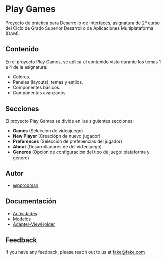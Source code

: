 
# Play Games

Proyecto de práctica para Desarrollo de Interfaces, asignatura de 2º curso del Ciclo de Grado Superior Desarrollo de Aplicaciones Multiplataforma (DAM).


## Contenido

En el proyecto Play Games, se aplica el contenido visto durante los temas 1 a 4 de la asignatura:
- Colores.
- Paneles (layouts), temas y estilos.
- Componentes básicos.
- Componentes avanzados.


## Secciones

El proyecto Play Games se divide en las siguientes secciones:

- **Games** (Seleccion de videojuego)
- **New Player** (Creaciópn de nuevo jugador)
- **Preferences** (Selección de preferencias del jugador)
- **About** (Desarrolladores de del videojuego)
- **Generos** (Opcion de configuración del tipo de juego: plataforma y género)


## Autor

- [@pprodman](https://www.github.com/pprodman)


## Documentación

- [Actividades](https://github.com/pprodman/PlayJuegos/blob/master/app/docs/app/com.example.playgames/index.md)
- [Modelos](https://github.com/pprodman/PlayJuegos/blob/master/app/docs/app/com.example.playgames.model/index.md)
- [Adapter-ViewHolder](https://github.com/pprodman/PlayJuegos/blob/master/app/docs/app/com.example.playgames.adapter/index.md)


## Feedback

If you have any feedback, please reach out to us at fake@fake.com
